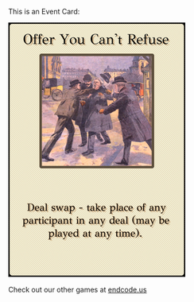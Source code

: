 This is an Event Card: 
 
 ![alt text](Offer_You_Can_t_Refuse[face,1].png?raw=true "Event Card")  
 
 
 
 
 
 Check out our other games at [endcode.us](https://endcode.us/)